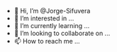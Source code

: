- 👋 Hi, I’m @Jorge-Sifuvera
- 👀 I’m interested in ...
- 🌱 I’m currently learning ...
- 💞️ I’m looking to collaborate on ...
- 📫 How to reach me ...

<!---
Jorge-Sifuvera/Jorge-Sifuvera is a ✨ special ✨ repository because its `README.md` (this file) appears on your GitHub profile.
You can click the Preview link to take a look at your changes.
--->
